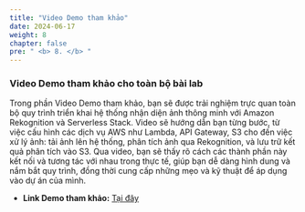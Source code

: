 ```yaml
---
title: "Video Demo tham khảo"
date: 2024-06-17
weight: 8
chapter: false
pre: " <b> 8. </b> "
---
```


### Video Demo tham khảo cho toàn bộ bài lab

Trong phần Video Demo tham khảo, bạn sẽ được trải nghiệm trực quan toàn bộ quy trình triển khai hệ thống nhận diện ảnh thông minh với Amazon Rekognition và Serverless Stack. Video sẽ hướng dẫn bạn từng bước, từ việc cấu hình các dịch vụ AWS như Lambda, API Gateway, S3 cho đến việc xử lý ảnh: tải ảnh lên hệ thống, phân tích ảnh qua Rekognition, và lưu trữ kết quả phân tích vào S3. Qua video, bạn sẽ thấy rõ cách các thành phần này kết nối và tương tác với nhau trong thực tế, giúp bạn dễ dàng hình dung và nắm bắt quy trình, đồng thời cung cấp những mẹo và kỹ thuật để áp dụng vào dự án của mình.

- **Link Demo tham khảo:** [Tại đây](https://drive.google.com/file/d/1pbhyBITjpJ7RfvmhB65ouPAv472ZnxQP/view?usp=sharing)